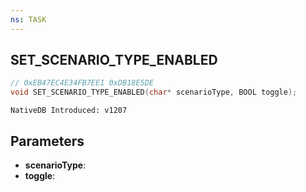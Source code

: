 ```yaml
---
ns: TASK
---
```

## SET_SCENARIO_TYPE_ENABLED

```c
// 0xEB47EC4E34FB7EE1 0xDB18E5DE
void SET_SCENARIO_TYPE_ENABLED(char* scenarioType, BOOL toggle);
```

```
NativeDB Introduced: v1207
```

## Parameters
* **scenarioType**:
* **toggle**:
